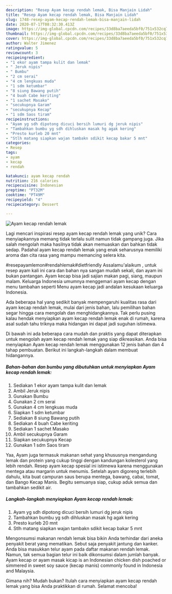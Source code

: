 ```yaml
---
description: "Resep Ayam kecap rendah lemak, Bisa Manjain Lidah"
title: "Resep Ayam kecap rendah lemak, Bisa Manjain Lidah"
slug: 1748-resep-ayam-kecap-rendah-lemak-bisa-manjain-lidah
date: 2020-07-17T08:32:30.413Z
image: https://img-global.cpcdn.com/recipes/33d8ba7aeeda5bf0/751x532cq70/ayam-kecap-rendah-lemak-foto-resep-utama.jpg
thumbnail: https://img-global.cpcdn.com/recipes/33d8ba7aeeda5bf0/751x532cq70/ayam-kecap-rendah-lemak-foto-resep-utama.jpg
cover: https://img-global.cpcdn.com/recipes/33d8ba7aeeda5bf0/751x532cq70/ayam-kecap-rendah-lemak-foto-resep-utama.jpg
author: Walter Jimenez
ratingvalue: 5
reviewcount: 3
recipeingredient:
- "1 ekor ayam tampa kulit dan lemak"
- " Jeruk nipis"
- " Bumbu"
- "2 cm serai"
- "4 cm lengkuas muda"
- "1 sdm ketumbar"
- "8 siung Bawang putih"
- "4 buah Cabe keriting"
- "1 sachet Masako"
- "secukupnya Garam"
- "secukupnya Kecap"
- "1 sdm Saos tiram"
recipeinstructions:
- "Ayam yg sdh dipotong dicuci bersih lumuri dg jeruk nipis"
- "Tambahkan bumbu yg sdh dihluskan masak hg agak kering"
- "Presto kurleb 20 mnt"
- "Stlh matang siapkan wajan tambakn sdikit kecap bakar 5 mnt"
categories:
- Resep
tags:
- ayam
- kecap
- rendah

katakunci: ayam kecap rendah 
nutrition: 216 calories
recipecuisine: Indonesian
preptime: "PT32M"
cooktime: "PT49M"
recipeyield: "4"
recipecategory: Dessert

---
```



![Ayam kecap rendah lemak](https://img-global.cpcdn.com/recipes/33d8ba7aeeda5bf0/751x532cq70/ayam-kecap-rendah-lemak-foto-resep-utama.jpg)

Lagi mencari inspirasi resep ayam kecap rendah lemak yang unik? Cara menyiapkannya memang tidak terlalu sulit namun tidak gampang juga. Jika salah mengolah maka hasilnya tidak akan memuaskan dan bahkan tidak sedap. Padahal ayam kecap rendah lemak yang enak seharusnya memiliki aroma dan cita rasa yang mampu memancing selera kita.

#resepayamlemon#rendahlemak#dietfriendly Assalamu&#39;alaikum , untuk resep ayam kali ini cara dan bahan nya sangan mudah sekali, dan ayam ini bukan pantangan. Ayam kecap bisa jadi sajian makan pagi, siang, maupun malam. Keluarga Indonesia umumnya menggemari ayam kecap dengan menu tambahan seperti Menu ayam kecap jadi andalan kesukaan keluarga Indonesia.

Ada beberapa hal yang sedikit banyak mempengaruhi kualitas rasa dari ayam kecap rendah lemak, mulai dari jenis bahan, lalu pemilihan bahan segar hingga cara mengolah dan menghidangkannya. Tak perlu pusing kalau hendak menyiapkan ayam kecap rendah lemak enak di rumah, karena asal sudah tahu triknya maka hidangan ini dapat jadi suguhan istimewa.


Di bawah ini ada beberapa cara mudah dan praktis yang dapat diterapkan untuk mengolah ayam kecap rendah lemak yang siap dikreasikan. Anda bisa menyiapkan Ayam kecap rendah lemak menggunakan 12 jenis bahan dan 4 tahap pembuatan. Berikut ini langkah-langkah dalam membuat hidangannya.

<!--inarticleads1-->

##### Bahan-bahan dan bumbu yang dibutuhkan untuk menyiapkan Ayam kecap rendah lemak:

1. Sediakan 1 ekor ayam tampa kulit dan lemak
1. Ambil  Jeruk nipis
1. Gunakan  Bumbu
1. Gunakan 2 cm serai
1. Gunakan 4 cm lengkuas muda
1. Siapkan 1 sdm ketumbar
1. Sediakan 8 siung Bawang putih
1. Sediakan 4 buah Cabe keriting
1. Sediakan 1 sachet Masako
1. Ambil secukupnya Garam
1. Siapkan secukupnya Kecap
1. Gunakan 1 sdm Saos tiram


Yaa, Ayam juga termasuk makanan sehat yang khususnya mengandung lemak dan protein yang cukup tinggi dengan kandungan kolesterol yang lebih rendah. Resep ayam kecap spesial ini istimewa karena menggunakan mentega atau margarin untuk menumis. Setelah ayam digoreng terlebih dahulu, kita buat campuran saus berupa mentega, bawang, cabai, tomat, dan Bango Kecap Manis. Begitu semuanya siap, cukup aduk semua dan tambahkan sedikit air. 

<!--inarticleads2-->

##### Langkah-langkah menyiapkan Ayam kecap rendah lemak:

1. Ayam yg sdh dipotong dicuci bersih lumuri dg jeruk nipis
1. Tambahkan bumbu yg sdh dihluskan masak hg agak kering
1. Presto kurleb 20 mnt
1. Stlh matang siapkan wajan tambakn sdikit kecap bakar 5 mnt


Mengonsumsi makanan rendah lemak bisa bikin Anda terhindar dari aneka penyakit berat yang mematikan. Sebut saja penyakit jantung dan kanker. Anda bisa masukkan telur ayam pada daftar makanan rendah lemak. Namun, tak semua bagian telur ini baik dikonsumsi dalam jumlah banyak. Ayam kecap or ayam masak kicap is an Indonesian chicken dish poached or simmered in sweet soy sauce (kecap manis) commonly found in Indonesia and Malaysia. 

Gimana nih? Mudah bukan? Itulah cara menyiapkan ayam kecap rendah lemak yang bisa Anda praktikkan di rumah. Selamat mencoba!
